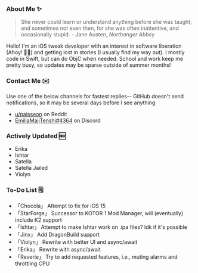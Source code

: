 ### About Me ✨
> She never could learn or understand anything before she was taught; and sometimes not even then, for she was often inattentive, and occasionally stupid. - Jane Austen, *Northanger Abbey*

Hello! I'm an iOS tweak developer with an interest in software liberation (Ahoy! 🏴‍☠️) and getting lost in stories (I usually find my way out). I mostly code in Swift, but can do ObjC when needed. School and work keep me pretty busy, so updates may be sparse outside of summer months!

### Contact Me ✉️
Use one of the below channels for fastest replies-- GitHub doesn't send notifications, so it may be several days before I see anything

- [u/paisseon](https://reddit.com/u/paisseon) on Reddit
- [EmiliaMajiTenshi#4364](https://discord.gg/VM2ZVWqxsj) on Discord

### Actively Updated 🆕
- Erika
- Ishtar
- Satella
- Satella Jailed
- Violyn

### To-Do List 🗒
- 「Chocola」   Attempt to fix for iOS 15
- 「StarForge」 Successor to KOTOR 1 Mod Manager, will (eventually) include K2 support
- 「Ishtar」    Attempt to make Ishtar work on .ipa files? Idk if it's possible
- 「Jinx」      Add DragonBuild support
- 「Violyn」    Rewrite with better UI and async/await
- 「Erika」     Rewrite with async/await
- 「Reverie」   Try to add requested features, i.e., muting alarms and throttling CPU
